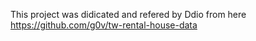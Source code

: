 This project was didicated and refered by Ddio
from here 
https://github.com/g0v/tw-rental-house-data
